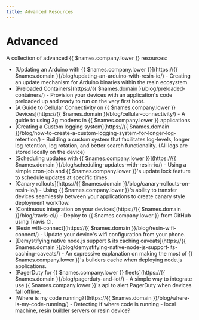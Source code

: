 ```yaml
---
title: Advanced Resources
---
```


# Advanced
A collection of advanced {{ $names.company.lower }} resources:

* [Updating an Arduino with {{ $names.company.lower }}](https://{{ $names.domain }}/blog/updating-an-arduino-with-resin-io/) - Creating an update mechanism for Arduino binaries within the resin ecosystem.
* [Preloaded Containers](https://{{ $names.domain }}/blog/preloaded-containers/) - Provision your devices with an application's code preloaded up and ready to run on the very first boot.
* [A Guide to Cellular Connectivity on {{ $names.company.lower }} Devices](https://{{ $names.domain }}/blog/cellular-connectivity/) - A guide to using 3g modems in {{ $names.company.lower }} applications
* [Creating a Custom logging system](https://{{ $names.domain }}/blog/how-to-create-a-custom-logging-system-for-longer-log-retention/) - Building a custom system that facilitates log-levels, longer log retention, log rotation, and better search functionality. (All logs are stored locally on the device)
* [Scheduling updates with {{ $names.company.lower }}](https://{{ $names.domain }}/blog/scheduling-updates-with-resin-io/) - Using a simple cron-job and {{ $names.company.lower }}'s update lock feature to schedule updates at specific times.
* [Canary rollouts](https://{{ $names.domain }}/blog/canary-rollouts-on-resin-io/) - Using {{ $names.company.lower }}'s ability to transfer devices seamlessly between your applications to create canary style deployment workflow.
* [Continuous integration on your devices](https://{{ $names.domain }}/blog/travis-ci/) - Deploy to {{ $names.company.lower }} from GitHub using Travis CI.
* [Resin wifi-connect](https://{{ $names.domain }}/blog/resin-wifi-connect/) - Update your device's wifi configuration from your phone.
* [Demystifying native node.js support & its caching caveats](https://{{ $names.domain }}/blog/demystifying-native-node-js-support-its-caching-caveats/) - An expressive explanation on making the most of {{ $names.company.lower }}'s builders cache when deploying node.js applications.
* [PagerDuty for {{ $names.company.lower }} fleets](https://{{ $names.domain }}/blog/pagerduty-and-iot/) - A simple way to integrate use {{ $names.company.lower }}'s api to alert PagerDuty when devices fall offline.
* [Where is my code running?](https://{{ $names.domain }}/blog/where-is-my-code-running/) - Detecting if where code is running - local machine, resin builder servers or resin device?
